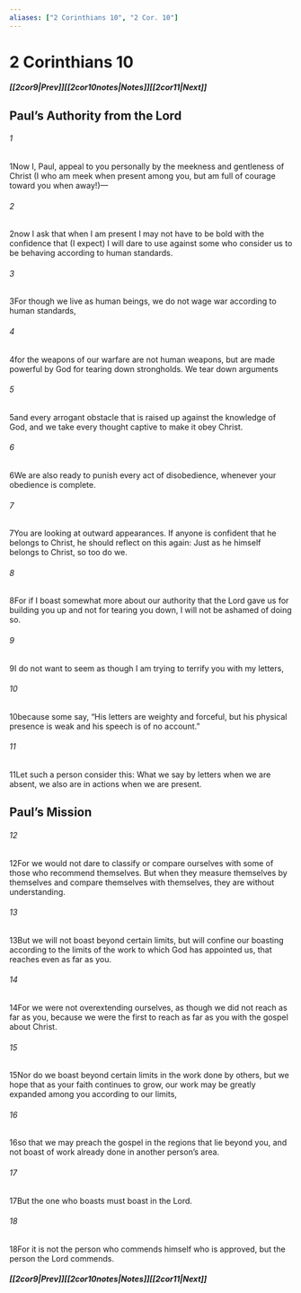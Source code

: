 ```yaml
---
aliases: ["2 Corinthians 10", "2 Cor. 10"]
---
```

# 2 Corinthians 10
##### <span class=arrow-left></span>[[2cor9|Prev]]<span class=navigation-separator></span>[[2cor10notes|Notes]]<span class=navigation-separator></span>[[2cor11|Next]]<span class=arrow-right></span>
## Paul’s Authority from the Lord
###### 1
<span class=verse-first>1</span>Now I, Paul, appeal to you personally by the meekness and gentleness of Christ (I who am meek when present among you, but am full of courage toward you when away!)—
###### 2
<span class=verse-body>2</span>now I ask that when I am present I may not have to be bold with the confidence that (I expect) I will dare to use against some who consider us to be behaving according to human standards.
###### 3
<span class=verse-body>3</span>For though we live as human beings, we do not wage war according to human standards,
###### 4
<span class=verse-body>4</span>for the weapons of our warfare are not human weapons, but are made powerful by God for tearing down strongholds. We tear down arguments
###### 5
<span class=verse-body>5</span>and every arrogant obstacle that is raised up against the knowledge of God, and we take every thought captive to make it obey Christ.
###### 6
<span class=verse-body>6</span>We are also ready to punish every act of disobedience, whenever your obedience is complete.
<div class=paragraph-break></div>

###### 7
<span class=verse-first>7</span>You are looking at outward appearances. If anyone is confident that he belongs to Christ, he should reflect on this again: Just as he himself belongs to Christ, so too do we.
###### 8
<span class=verse-body>8</span>For if I boast somewhat more about our authority that the Lord gave us for building you up and not for tearing you down, I will not be ashamed of doing so.
###### 9
<span class=verse-body>9</span>I do not want to seem as though I am trying to terrify you with my letters,
###### 10
<span class=verse-body>10</span>because some say, “His letters are weighty and forceful, but his physical presence is weak and his speech is of no account.”
###### 11
<span class=verse-body>11</span>Let such a person consider this: What we say by letters when we are absent, we also are in actions when we are present.
## Paul’s Mission
###### 12
<span class=verse-first>12</span>For we would not dare to classify or compare ourselves with some of those who recommend themselves. But when they measure themselves by themselves and compare themselves with themselves, they are without understanding.
###### 13
<span class=verse-body>13</span>But we will not boast beyond certain limits, but will confine our boasting according to the limits of the work to which God has appointed us, that reaches even as far as you.
###### 14
<span class=verse-body>14</span>For we were not overextending ourselves, as though we did not reach as far as you, because we were the first to reach as far as you with the gospel about Christ.
###### 15
<span class=verse-body>15</span>Nor do we boast beyond certain limits in the work done by others, but we hope that as your faith continues to grow, our work may be greatly expanded among you according to our limits,
###### 16
<span class=verse-body>16</span>so that we may preach the gospel in the regions that lie beyond you, and not boast of work already done in another person’s area.
###### 17
<span class=verse-body>17</span>But the one who boasts must boast in the Lord.
###### 18
<span class=verse-body>18</span>For it is not the person who commends himself who is approved, but the person the Lord commends.
##### <span class=arrow-left></span>[[2cor9|Prev]]<span class=navigation-separator></span>[[2cor10notes|Notes]]<span class=navigation-separator></span>[[2cor11|Next]]<span class=arrow-right></span>